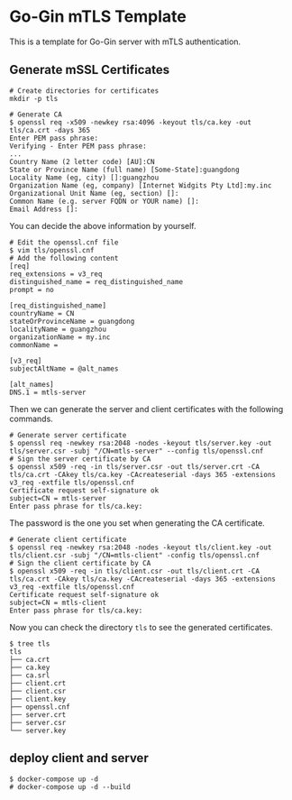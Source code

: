 # Go-Gin mTLS Template

This is a template for Go-Gin server with mTLS authentication.

## Generate mSSL Certificates

```shell
# Create directories for certificates
mkdir -p tls

# Generate CA
$ openssl req -x509 -newkey rsa:4096 -keyout tls/ca.key -out tls/ca.crt -days 365
Enter PEM pass phrase:
Verifying - Enter PEM pass phrase:
...
Country Name (2 letter code) [AU]:CN
State or Province Name (full name) [Some-State]:guangdong
Locality Name (eg, city) []:guangzhou
Organization Name (eg, company) [Internet Widgits Pty Ltd]:my.inc
Organizational Unit Name (eg, section) []:
Common Name (e.g. server FQDN or YOUR name) []:
Email Address []:
```

You can decide the above information by yourself.

```shell
# Edit the openssl.cnf file
$ vim tls/openssl.cnf
# Add the following content
[req]
req_extensions = v3_req
distinguished_name = req_distinguished_name
prompt = no

[req_distinguished_name]
countryName = CN
stateOrProvinceName = guangdong
localityName = guangzhou
organizationName = my.inc
commonName =

[v3_req]
subjectAltName = @alt_names

[alt_names]
DNS.1 = mtls-server
```

Then we can generate the server and client certificates with the following commands.

```shell
# Generate server certificate
$ openssl req -newkey rsa:2048 -nodes -keyout tls/server.key -out tls/server.csr -subj "/CN=mtls-server" --config tls/openssl.cnf
# Sign the server certificate by CA
$ openssl x509 -req -in tls/server.csr -out tls/server.crt -CA tls/ca.crt -CAkey tls/ca.key -CAcreateserial -days 365 -extensions v3_req -extfile tls/openssl.cnf
Certificate request self-signature ok
subject=CN = mtls-server
Enter pass phrase for tls/ca.key:
```

The password is the one you set when generating the CA certificate.

```shell
# Generate client certificate
$ openssl req -newkey rsa:2048 -nodes -keyout tls/client.key -out tls/client.csr -subj "/CN=mtls-client" -config tls/openssl.cnf
# Sign the client certificate by CA
$ openssl x509 -req -in tls/client.csr -out tls/client.crt -CA tls/ca.crt -CAkey tls/ca.key -CAcreateserial -days 365 -extensions v3_req -extfile tls/openssl.cnf
Certificate request self-signature ok
subject=CN = mtls-client
Enter pass phrase for tls/ca.key:
```

Now you can check the directory `tls` to see the generated certificates.

```shell
$ tree tls
tls
├── ca.crt
├── ca.key
├── ca.srl
├── client.crt
├── client.csr
├── client.key
├── openssl.cnf
├── server.crt
├── server.csr
└── server.key
```

## deploy client and server

```shell
$ docker-compose up -d
# docker-compose up -d --build
```
